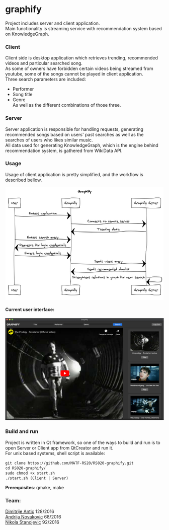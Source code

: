 # graphify

Project includes server and client application. <br>
Main functionality is streaming service with recommendation system based on KnowledgeGraph.

### Client
Client side is desktop application which retrieves trending, recommended videos and particular searched song.<br>
As some of owners have forbidden certain videos being streamed from youtube, some of the songs cannot be played in client application. <br> 
Three search parameters are included:
* Performer
* Song title
* Genre <br>
As well as the different combinations of those three.

### Server

Server application is responsible for handling requests, generating recommended songs based on users' past searches as well as the searches of users who likes similar music. <br>
All data used for generating KnowledgeGraph, which is the engine behind recommendation system, is gathered from WikiData API.

### Usage

Usage of client application is pretty simplified, and the workflow is described bellow.

![Workflow](Graphify.png)

#### Current user interface: <br>
![GUI](Screenshots/Screenshot_3.png)

### Build and run

Project is written in Qt framework, so one of the ways to build and run is to open Server or Client app from QtCreator and run it. <br>
For unix based systems, shell script is available:<br>
```
git clone https://github.com/MATF-RS20/RS020-graphify.git
cd RS020-graphify/
sudo chmod +x start.sh
./start.sh (Client | Server)
```
**Prerequisites**: qmake, make
### Team:
[Dimitrije Antic](https://github.com/antic11d) 128/2016<br>
[Andrija Novakovic](https://github.com/akinovak) 68/2016<br>
[Nikola Stanojevic](https://github.com/StanojevicNikola) 92/2016

